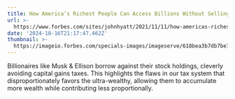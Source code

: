 ```yaml
---
title: How America’s Richest People Can Access Billions Without Selling Their Stock
url: >-
  https://www.forbes.com/sites/johnhyatt/2021/11/11/how-americas-richest-people-larry-ellison-elon-musk-can-access-billions-without-selling-their-stock/
date: '2024-10-16T21:17:47.462Z'
thumbnail: >-
  https://imageio.forbes.com/specials-images/imageserve/618bea3b7db7be75c0c93db8/0x0.jpg?format=jpg&crop=1920,1080,x0,y0,safe&height=900&width=1600&fit=bounds
---
```

Billionaires like Musk & Ellison borrow against their stock holdings, cleverly avoiding capital gains taxes. This highlights the flaws in our tax system that disproportionately favors the ultra-wealthy, allowing them to accumulate more wealth while contributing less proportionally.
